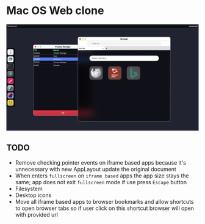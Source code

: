 # Mac OS Web clone

<img src="docs/desk.jpeg" alt="desktop">

## TODO
* Remove checking pointer events on iframe based apps because
it's unnecessary with new AppLayout update
the original document
* When enters `fullscreen` on `iframe based` apps the app size stays the same; app
does not exit `fullscreen` mode if use press `Escape` button
* Filesystem
* Desktop icons
* Move all iframe based apps to browser bookmarks and allow shortcuts
to open browser tabs so if user click on this shortcut browser will open
with provided url
